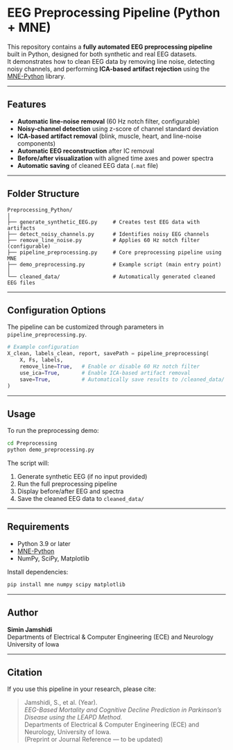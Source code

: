 # EEG Preprocessing Pipeline (Python + MNE)

This repository contains a **fully automated EEG preprocessing pipeline** built in Python, designed for both synthetic and real EEG datasets.  
It demonstrates how to clean EEG data by removing line noise, detecting noisy channels, and performing **ICA-based artifact rejection** using the [MNE-Python](https://mne.tools/stable/index.html) library.

---

## Features

- **Automatic line-noise removal** (60 Hz notch filter, configurable)
- **Noisy-channel detection** using z-score of channel standard deviation
- **ICA-based artifact removal** (blink, muscle, heart, and line-noise components)
- **Automatic EEG reconstruction** after IC removal
- **Before/after visualization** with aligned time axes and power spectra
- **Automatic saving** of cleaned EEG data (`.mat` file)

---

## Folder Structure
```
Preprocessing_Python/
│
├── generate_synthetic_EEG.py     # Creates test EEG data with artifacts
├── detect_noisy_channels.py      # Identifies noisy EEG channels
├── remove_line_noise.py          # Applies 60 Hz notch filter (configurable)
├── pipeline_preprocessing.py     # Core preprocessing pipeline using MNE
├── demo_preprocessing.py         # Example script (main entry point)
│
└── cleaned_data/                 # Automatically generated cleaned EEG files
```

---

## Configuration Options

The pipeline can be customized through parameters in `pipeline_preprocessing.py`.

```python
# Example configuration
X_clean, labels_clean, report, savePath = pipeline_preprocessing(
    X, Fs, labels,
    remove_line=True,   # Enable or disable 60 Hz notch filter
    use_ica=True,       # Enable ICA-based artifact removal
    save=True,          # Automatically save results to /cleaned_data/
)
```

---

## Usage

To run the preprocessing demo:

```bash
cd Preprocessing
python demo_preprocessing.py
```

The script will:
1. Generate synthetic EEG (if no input provided)
2. Run the full preprocessing pipeline
3. Display before/after EEG and spectra
4. Save the cleaned EEG data to `cleaned_data/`

---

## Requirements

- Python 3.9 or later  
- [MNE-Python](https://mne.tools/stable/index.html)  
- NumPy, SciPy, Matplotlib

Install dependencies:
```bash
pip install mne numpy scipy matplotlib
```

---

## Author
**Simin Jamshidi**  
Departments of Electrical & Computer Engineering (ECE) and Neurology  
University of Iowa

---

## Citation
If you use this pipeline in your research, please cite:

> Jamshidi, S., et al. (Year).  
> *EEG-Based Mortality and Cognitive Decline Prediction in Parkinson’s Disease using the LEAPD Method.*  
> Departments of Electrical & Computer Engineering (ECE) and Neurology, University of Iowa.  
> (Preprint or Journal Reference — to be updated)
